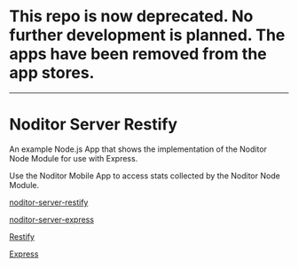 # This repo is now deprecated. No further development is planned. The apps have been removed from the app stores.
---
# Noditor Server Restify

An example Node.js App that shows the implementation of the Noditor Node Module
for use with Express.

Use the Noditor Mobile App to access stats collected by the Noditor Node Module.


   [noditor-server-restify](https://github.com/WyomingSoftware/noditor-server-restify)

   [noditor-server-express](https://github.com/WyomingSoftware/noditor-server-express)

   [Restify](http://www.restify.com/)

   [Express](http://www.expressjs.com/)
